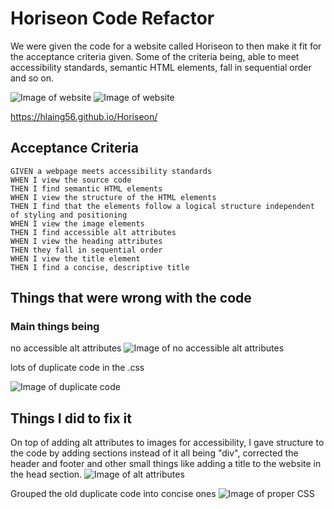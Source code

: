 # Horiseon Code Refactor
We were given the code for a website called Horiseon to then make it fit for the acceptance criteria given. Some of the criteria being, able to meet accessibility standards, semantic HTML elements, fall in sequential order and so on.

![Image of website](https://user-images.githubusercontent.com/90152576/134776930-67029024-0d3e-440b-b043-0abc272b8106.png)
![Image of website](https://user-images.githubusercontent.com/90152576/134786143-ee82ada6-a681-4e48-92c7-b0aadeb2139b.png)

https://hlaing56.github.io/Horiseon/

## Acceptance Criteria
```
GIVEN a webpage meets accessibility standards
WHEN I view the source code
THEN I find semantic HTML elements
WHEN I view the structure of the HTML elements
THEN I find that the elements follow a logical structure independent of styling and positioning
WHEN I view the image elements
THEN I find accessible alt attributes
WHEN I view the heading attributes
THEN they fall in sequential order
WHEN I view the title element
THEN I find a concise, descriptive title
```
## Things that were wrong with the code

### Main things being
no accessible alt attributes
![Image of no accessible alt attributes](https://user-images.githubusercontent.com/90152576/134710411-6fb3cbc9-7216-4c6d-ae61-ccb6261cab72.png)

lots of duplicate code in the .css

![Image of duplicate code](https://user-images.githubusercontent.com/90152576/134711049-55a5db1f-d815-4826-972e-d2d3a3684610.png)

## Things I did to fix it
On top of adding alt attributes to images for accessibility, I gave structure to the code by adding sections instead of it all being "div", corrected the header and footer and other small things like adding a title to the website in the head section.
![Image of alt attributes](https://user-images.githubusercontent.com/90152576/134786257-a93182f1-f2a8-4c45-ac08-d089d012c452.png)

Grouped the old duplicate code into concise ones 
![Image of proper CSS](https://user-images.githubusercontent.com/90152576/134786464-dc7af2a6-3e70-4fc5-ae03-d2c6a2642689.png)
